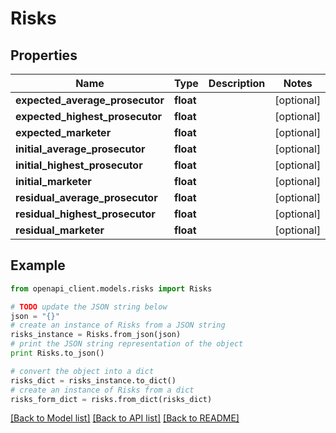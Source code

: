 # Risks


## Properties

Name | Type | Description | Notes
------------ | ------------- | ------------- | -------------
**expected_average_prosecutor** | **float** |  | [optional] 
**expected_highest_prosecutor** | **float** |  | [optional] 
**expected_marketer** | **float** |  | [optional] 
**initial_average_prosecutor** | **float** |  | [optional] 
**initial_highest_prosecutor** | **float** |  | [optional] 
**initial_marketer** | **float** |  | [optional] 
**residual_average_prosecutor** | **float** |  | [optional] 
**residual_highest_prosecutor** | **float** |  | [optional] 
**residual_marketer** | **float** |  | [optional] 

## Example

```python
from openapi_client.models.risks import Risks

# TODO update the JSON string below
json = "{}"
# create an instance of Risks from a JSON string
risks_instance = Risks.from_json(json)
# print the JSON string representation of the object
print Risks.to_json()

# convert the object into a dict
risks_dict = risks_instance.to_dict()
# create an instance of Risks from a dict
risks_form_dict = risks.from_dict(risks_dict)
```
[[Back to Model list]](../README.md#documentation-for-models) [[Back to API list]](../README.md#documentation-for-api-endpoints) [[Back to README]](../README.md)


